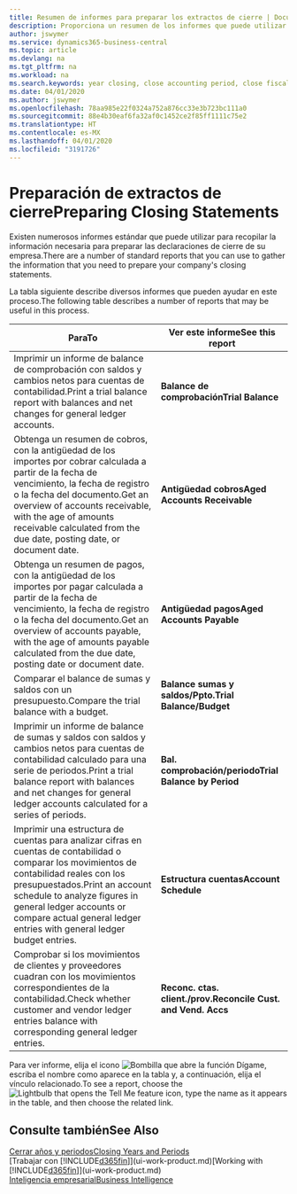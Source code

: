 ```yaml
---
title: Resumen de informes para preparar los extractos de cierre | Documentos de Microsoft
description: Proporciona un resumen de los informes que puede utilizar para recopilar la información necesaria para preparar los extractos de cierre de su empresa cuando cierre el ejercicio.
author: jswymer
ms.service: dynamics365-business-central
ms.topic: article
ms.devlang: na
ms.tgt_pltfrm: na
ms.workload: na
ms.search.keywords: year closing, close accounting period, close fiscal year, aging, creditor payments, vendor payments, assets, liabilities, equity, analysis, reporting, financial report, business intelligence, BI, Power Bi, KPI
ms.date: 04/01/2020
ms.author: jswymer
ms.openlocfilehash: 78aa985e22f0324a752a876cc33e3b723bc111a0
ms.sourcegitcommit: 88e4b30eaf6fa32af0c1452ce2f85ff1111c75e2
ms.translationtype: HT
ms.contentlocale: es-MX
ms.lasthandoff: 04/01/2020
ms.locfileid: "3191726"
---
```

# <a name="preparing-closing-statements"></a><span data-ttu-id="f85af-103">Preparación de extractos de cierre</span><span class="sxs-lookup"><span data-stu-id="f85af-103">Preparing Closing Statements</span></span>
<span data-ttu-id="f85af-104">Existen numerosos informes estándar que puede utilizar para recopilar la información necesaria para preparar las declaraciones de cierre de su empresa.</span><span class="sxs-lookup"><span data-stu-id="f85af-104">There are a number of standard reports that you can use to gather the information that you need to prepare your company's closing statements.</span></span>

<span data-ttu-id="f85af-105">La tabla siguiente describe diversos informes que pueden ayudar en este proceso.</span><span class="sxs-lookup"><span data-stu-id="f85af-105">The following table describes a number of reports that may be useful in this process.</span></span>  

| <span data-ttu-id="f85af-106">Para</span><span class="sxs-lookup"><span data-stu-id="f85af-106">To</span></span> | <span data-ttu-id="f85af-107">Ver este informe</span><span class="sxs-lookup"><span data-stu-id="f85af-107">See this report</span></span> |
| --- | --- |
| <span data-ttu-id="f85af-108">Imprimir un informe de balance de comprobación con saldos y cambios netos para cuentas de contabilidad.</span><span class="sxs-lookup"><span data-stu-id="f85af-108">Print a trial balance report with balances and net changes for general ledger accounts.</span></span> |<span data-ttu-id="f85af-109">**Balance de comprobación**</span><span class="sxs-lookup"><span data-stu-id="f85af-109">**Trial Balance**</span></span> |
| <span data-ttu-id="f85af-110">Obtenga un resumen de cobros, con la antigüedad de los importes por cobrar calculada a partir de la fecha de vencimiento, la fecha de registro o la fecha del documento.</span><span class="sxs-lookup"><span data-stu-id="f85af-110">Get an overview of accounts receivable, with the age of amounts receivable calculated from the due date, posting date, or document date.</span></span> |<span data-ttu-id="f85af-111">**Antigüedad cobros**</span><span class="sxs-lookup"><span data-stu-id="f85af-111">**Aged Accounts Receivable**</span></span> |
| <span data-ttu-id="f85af-112">Obtenga un resumen de pagos, con la antigüedad de los importes por pagar calculada a partir de la fecha de vencimiento, la fecha de registro o la fecha del documento.</span><span class="sxs-lookup"><span data-stu-id="f85af-112">Get an overview of accounts payable, with the age of amounts payable calculated from the due date, posting date or document date.</span></span> |<span data-ttu-id="f85af-113">**Antigüedad pagos**</span><span class="sxs-lookup"><span data-stu-id="f85af-113">**Aged Accounts Payable**</span></span> |
| <span data-ttu-id="f85af-114">Comparar el balance de sumas y saldos con un presupuesto.</span><span class="sxs-lookup"><span data-stu-id="f85af-114">Compare the trial balance with a budget.</span></span> |<span data-ttu-id="f85af-115">**Balance sumas y saldos/Ppto.**</span><span class="sxs-lookup"><span data-stu-id="f85af-115">**Trial Balance/Budget**</span></span> |
| <span data-ttu-id="f85af-116">Imprimir un informe de balance de sumas y saldos con saldos y cambios netos para cuentas de contabilidad calculado para una serie de periodos.</span><span class="sxs-lookup"><span data-stu-id="f85af-116">Print a trial balance report with balances and net changes for general ledger accounts calculated for a series of periods.</span></span> |<span data-ttu-id="f85af-117">**Bal. comprobación/periodo**</span><span class="sxs-lookup"><span data-stu-id="f85af-117">**Trial Balance by Period**</span></span> |
| <span data-ttu-id="f85af-118">Imprimir una estructura de cuentas para analizar cifras en cuentas de contabilidad o comparar los movimientos de contabilidad reales con los presupuestados.</span><span class="sxs-lookup"><span data-stu-id="f85af-118">Print an account schedule to analyze figures in general ledger accounts or compare actual general ledger entries with general ledger budget entries.</span></span> |<span data-ttu-id="f85af-119">**Estructura cuentas**</span><span class="sxs-lookup"><span data-stu-id="f85af-119">**Account Schedule**</span></span> |
| <span data-ttu-id="f85af-120">Comprobar si los movimientos de clientes y proveedores cuadran con los movimientos correspondientes de la contabilidad.</span><span class="sxs-lookup"><span data-stu-id="f85af-120">Check whether customer and vendor ledger entries balance with corresponding general ledger entries.</span></span> |<span data-ttu-id="f85af-121">**Reconc. ctas. client./prov.**</span><span class="sxs-lookup"><span data-stu-id="f85af-121">**Reconcile Cust. and Vend. Accs**</span></span> |

<span data-ttu-id="f85af-122">Para ver informe, elija el icono ![Bombilla que abre la función Dígame](media/ui-search/search_small.png "Dígame qué desea hacer"), escriba el nombre como aparece en la tabla y, a continuación, elija el vínculo relacionado.</span><span class="sxs-lookup"><span data-stu-id="f85af-122">To see a report, choose the ![Lightbulb that opens the Tell Me feature](media/ui-search/search_small.png "Tell me what you want to do") icon, type the name as it appears in the table, and then choose the related link.</span></span>

## <a name="see-also"></a><span data-ttu-id="f85af-123">Consulte también</span><span class="sxs-lookup"><span data-stu-id="f85af-123">See Also</span></span>
[<span data-ttu-id="f85af-124">Cerrar años y periodos</span><span class="sxs-lookup"><span data-stu-id="f85af-124">Closing Years and Periods</span></span>](year-close-years-periods.md)  
<span data-ttu-id="f85af-125">[Trabajar con [!INCLUDE[d365fin](includes/d365fin_md.md)]](ui-work-product.md)</span><span class="sxs-lookup"><span data-stu-id="f85af-125">[Working with [!INCLUDE[d365fin](includes/d365fin_md.md)]](ui-work-product.md)</span></span>  
[<span data-ttu-id="f85af-126">Inteligencia empresarial</span><span class="sxs-lookup"><span data-stu-id="f85af-126">Business Intelligence</span></span>](bi.md)
